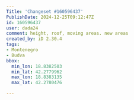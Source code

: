 ```yaml
---
Title: 'Changeset #160596437'
PublishDate: 2024-12-25T09:12:47Z
id: 160596437
user: dada24
comment: height, roof, moving areas. new areas
created_by: iD 2.30.4
tags:
- Montenegro
- Budva
bbox:
  min_lon: 18.8382503
  min_lat: 42.2779962
  max_lon: 18.8383135
  max_lat: 42.2780476

---
```

